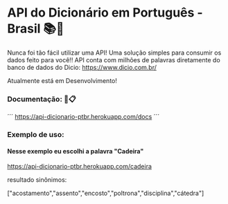 # API do Dicionário em Português - Brasil 📚🔎


Nunca foi tão fácil utilizar uma API! 
Uma solução simples para consumir os dados feito para você!!
API conta com milhões de palavras diretamente do banco de dados do Dicio: https://www.dicio.com.br/

Atualmente está em Desenvolvimento!

### Documentação: 📁📋
´´´
https://api-dicionario-ptbr.herokuapp.com/docs
´´´


### Exemplo de uso:

#### Nesse exemplo eu escolhi a palavra "Cadeira" 


https://api-dicionario-ptbr.herokuapp.com/cadeira



resultado sinônimos:

["acostamento","assento","encosto","poltrona","disciplina","cátedra"]


